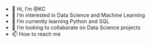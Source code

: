 - 👋 Hi, I’m @KC
- 👀 I’m interested in Data Science and Machine Learning
- 🌱 I’m currently learning Python and SQL
- 💞️ I’m looking to collaborate on Data Science projects 
- 📫 How to reach me

<!---
Chong-K/Chong-K is a ✨ special ✨ repository because its `README.md` (this file) appears on your GitHub profile.
You can click the Preview link to take a look at your changes.
--->
